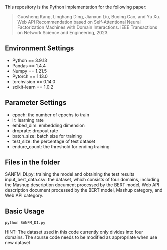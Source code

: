 This repository is the Python implementation for the following paper:
> Guosheng Kang, Linghang Ding, Jianxun Liu, Buqing Cao, and Yu Xu. Web API Recommendation based on Self-Attentional Neural Factorization Machines with Domain Interactions. IEEE Transactions on Network Science and Engineering, 2023.

## Environment Settings

* Python == 3.9.13
* Pandas == 1.4.4
* Numpy == 1.21.5
* Pytorch == 1.13.0
* torchvision == 0.14.0
* scikit-learn == 1.0.2


## Parameter Settings

- epoch: the number of epochs to train
- lr: learning rate
- embed_dim: embedding dimension
- droprate: dropout rate
- batch_size: batch size for training
- test_size: the percentage of test dataset
- endure_count: the threshold for ending training

## Files in the folder
SANFM_DI.py: training the model and obtaining the test results
input_bert_data.csv: the dataset, which consists of four domains, including the Mashup description document processed by the BERT model, Web API description document processed by the BERT model, Mashup category, and Web API category.


## Basic Usage

~~~
python SANFM_DI.py 
~~~

HINT: The dataset used in this code currently only divides into four domains. The sourse code needs to be modified as appropriate when use new dataset


